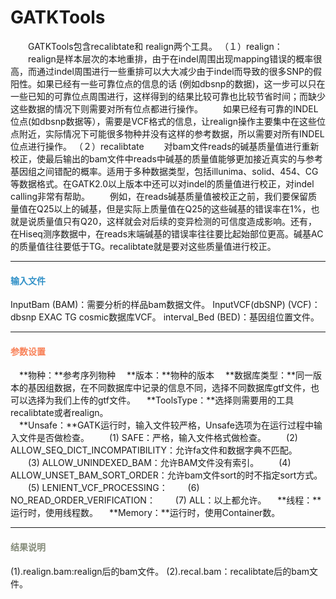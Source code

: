 # GATKTools
　　GATKTools包含recalibtate和 realign两个工具。
（１）realign：
　　realign是样本层次的本地重排，由于在indel周围出现mapping错误的概率很高，而通过indel周围进行一些重排可以大大减少由于indel而导致的很多SNP的假阳性。如果已经有一些可靠位点的信息的话 (例如dbsnp的数据)，这一步可以只在一些已知的可靠位点周围进行，这样得到的结果比较可靠也比较节省时间；而缺少这些数据的情况下则需要对所有位点都进行操作。
　　如果已经有可靠的INDEL位点(如dbsnp数据等），需要是VCF格式的信息，让realign操作主要集中在这些位点附近，实际情况下可能很多物种并没有这样的参考数据，所以需要对所有INDEL位点进行操作。
（２）recalibtate
　　对bam文件reads的碱基质量值进行重新校正，使最后输出的bam文件中reads中碱基的质量值能够更加接近真实的与参考基因组之间错配的概率。适用于多种数据类型，包括illunima、solid、454、CG等数据格式。在GATK2.0以上版本中还可以对indel的质量值进行校正，对indel calling非常有帮助。
　　例如，在reads碱基质量值被校正之前，我们要保留质量值在Q25以上的碱基，但是实际上质量值在Q25的这些碱基的错误率在1%，也就是说质量值只有Q20，这样就会对后续的变异检测的可信度造成影响。还有，在Hiseq测序数据中，在reads末端碱基的错误率往往要比起始部位更高。碱基AC的质量值往往要低于TG。recalibtate就是要对这些质量值进行校正。


***
#### **<i class="fa fa-dot-circle-o" aria-hidden="true" style="color:#3090C7"></i><span style="color:#3090C7"> 输入文件**
InputBam (BAM)：需要分析的样品bam数据文件。
InputVCF(dbSNP) (VCF)：dbsnp EXAC TG cosmic数据库VCF。
interval_Bed (BED)：基因组位置文件。

***
#### **<i class="fa fa-cog" aria-hidden="true" style="color:#F88158"></i> <span style="color:#F88158">参数设置**
　**物种：**参考序列物种
　**版本：**物种的版本
　**数据库类型：**同一版本的基因组数据，在不同数据库中记录的信息不同，选择不同数据库gtf文件，也可以选择为我们上传的gtf文件。
　**ToolsType：**选择则需要用的工具recalibtate或者realign。               
　**Unsafe：**GATK运行时，输入文件较严格，Unsafe选项为在运行过程中输入文件是否做检查。
　　(1) SAFE：严格，输入文件格式做检查。
　　(2) ALLOW_SEQ_DICT_INCOMPATIBILITY：允许fa文件和数据字典不匹配。
　　(3) ALLOW_UNINDEXED_BAM：允许BAM文件没有索引。
　　(4) ALLOW_UNSET_BAM_SORT_ORDER：允许bam文件sort的时不指定sort方式。
　　(5) LENIENT_VCF_PROCESSING：
　　(6) NO_READ_ORDER_VERIFICATION：
　　(7) ALL：以上都允许。
　**线程：**运行时，使用线程数。
　**Memory：**运行时，使用Container数。

***
#### **<i class="fa fa-file-text" aria-hidden="true" style="color:#848b79"></i><span style="color:#848b79"> 结果说明**
(1).realign.bam:realign后的bam文件。
(2).recal.bam：recalibtate后的bam文件。



